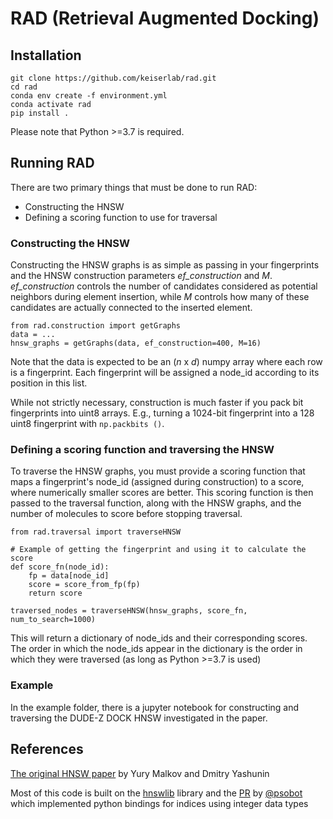 # RAD (Retrieval Augmented Docking)

## Installation
```
git clone https://github.com/keiserlab/rad.git
cd rad
conda env create -f environment.yml
conda activate rad
pip install . 
```
Please note that Python >=3.7 is required.

## Running RAD
There are two primary things that must be done to run RAD: 
- Constructing the HNSW
- Defining a scoring function to use for traversal

### Constructing the HNSW
Constructing the HNSW graphs is as simple as passing in your fingerprints and the HNSW construction parameters *ef_construction* and *M*.
*ef_construction* controls the number of candidates considered as potential neighbors during element insertion, while *M* controls how many of these candidates are actually connected to the inserted element.

```
from rad.construction import getGraphs
data = ...
hnsw_graphs = getGraphs(data, ef_construction=400, M=16)
```

Note that the data is expected to be an (*n* x *d*) numpy array where each row is a fingerprint. Each fingerprint will be assigned a node_id according to its position in this list.

While not strictly necessary, construction is much faster if you pack bit fingerprints into uint8 arrays. E.g., turning a 1024-bit fingerprint into a 128 uint8 fingerprint with `np.packbits ()`.

### Defining a scoring function and traversing the HNSW
To traverse the HNSW graphs, you must provide a scoring function that maps a fingerprint's node_id (assigned during construction) to a score, where numerically smaller scores are better. This scoring function is then passed to the traversal function, along with the HNSW graphs, and the number of molecules to score before stopping traversal.

```
from rad.traversal import traverseHNSW

# Example of getting the fingerprint and using it to calculate the score
def score_fn(node_id):
    fp = data[node_id]
    score = score_from_fp(fp)
    return score

traversed_nodes = traverseHNSW(hnsw_graphs, score_fn, num_to_search=1000)
```

This will return a dictionary of node_ids and their corresponding scores. The order in which the node_ids appear in the dictionary is the order in which they were traversed (as long as Python >=3.7 is used)

### Example
In the example folder, there is a jupyter notebook for constructing and traversing the DUDE-Z DOCK HNSW investigated in the paper.

## References
[The original HNSW paper](https://github.com/nmslib/hnswlib) by Yury Malkov and Dmitry Yashunin

Most of this code is built on the [hnswlib](https://github.com/nmslib/hnswlib) library and the [PR](https://github.com/nmslib/hnswlib/pull/364) by [@psobot](https://github.com/psobot) which implemented python bindings for indices using integer data types
